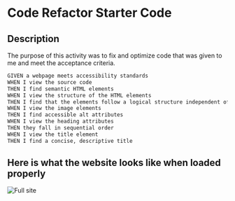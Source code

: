 # Code Refactor Starter Code

## Description

The purpose of this activity was to fix and optimize code that was given to me and meet the acceptance criteria.

```html
GIVEN a webpage meets accessibility standards
WHEN I view the source code
THEN I find semantic HTML elements
WHEN I view the structure of the HTML elements
THEN I find that the elements follow a logical structure independent of styling and positioning
WHEN I view the image elements
THEN I find accessible alt attributes
WHEN I view the heading attributes
THEN they fall in sequential order
WHEN I view the title element
THEN I find a concise, descriptive title

```

## Here is what the website looks like when loaded properly

![Full site](https://github.com/Grey-Whitt/urban-octo-telegram-master/blob/master/Develop/assets/images/whole-site.jpg?s=100)
